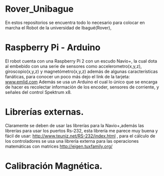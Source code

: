 # Rover_Unibague

En estos repositorios se encuentra todo lo necesario para colocar en marcha el Robot de la universidad de Ibagué(Rover),  



# Raspberry Pi - Arduino

El robot cuenta con una Raspberry Pi 2 con un escudo Navio+, la cual dota al embebido con una serie de sensores como accelerometro(x,y,z), giroscopio(x,y,z) y magnetómetro(x,y,z) además de algunas características fanáticas, para conocer un poco más dejo el link de la tarjeta: www.emlid.com
Además se usa un Arduino el cual lo único que se encarga de hacer es recolectar información de los encoder, sensores de corriente, y señales del control Spektrum x8.

# Librerías externas.

Claramente se deben de usar las librerías para la Navio+,además las librerías para usar los puertos Rs-232, esta librería me parece muy buena y fácil de usar: http://www.teuniz.net/RS-232/index.html , para el cálculo de los controladores se usa una librería externa para las operaciones matemáticas con matrices http://eigen.tuxfamily.org/ 

# Calibración Magnética.


 

